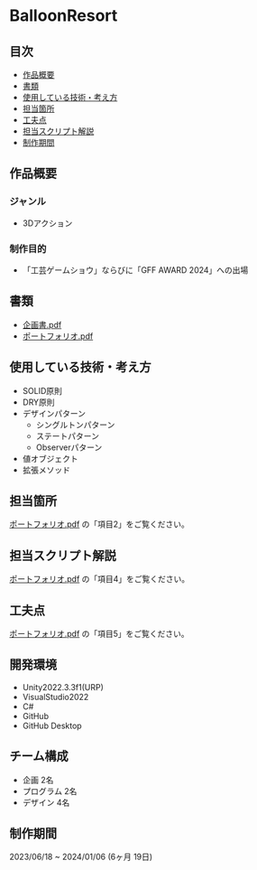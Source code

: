 # BalloonResort

## 目次
- [作品概要](#作品概要)
- [書類](#書類)
- [使用している技術・考え方](#使用している技術考え方)
- [担当箇所](#担当箇所)
- [工夫点](#工夫点)
- [担当スクリプト解説](#担当スクリプト解説)
- [制作期間](#制作期間)
  
## 作品概要
### ジャンル
- 3Dアクション

### 制作目的
- 「工芸ゲームショウ」ならびに「GFF AWARD 2024」への出場

## 書類
- [企画書.pdf](BalloonResort_PlanSheet.pdf)
- [ポートフォリオ.pdf](BalloonResort_Portfolio.pdf)

## 使用している技術・考え方
- SOLID原則
- DRY原則
- デザインパターン
  - シングルトンパターン
  - ステートパターン
  - Observerパターン
- 値オブジェクト
- 拡張メソッド

## 担当箇所
[ポートフォリオ.pdf](BalloonResort_Portfolio.pdf) の「項目2」をご覧ください。

## 担当スクリプト解説
[ポートフォリオ.pdf](BalloonResort_Portfolio.pdf) の「項目4」をご覧ください。

## 工夫点
[ポートフォリオ.pdf](BalloonResort_Portfolio.pdf) の「項目5」をご覧ください。

## 開発環境
- Unity2022.3.3f1(URP)
- VisualStudio2022
- C#
- GitHub
- GitHub Desktop

## チーム構成
- 企画 2名
- プログラム 2名
- デザイン 4名

## 制作期間
2023/06/18 ~ 2024/01/06 (6ヶ月 19日)
